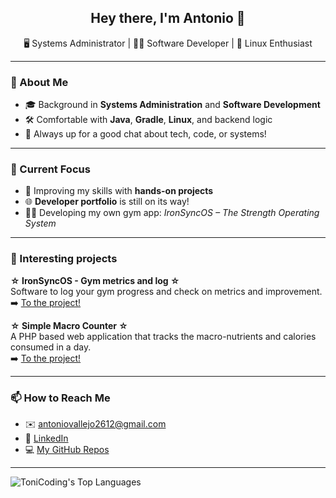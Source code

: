 <h2 align="center">Hey there, I'm Antonio 👋</h2>
<p align="center">
🖥️ Systems Administrator | 👨‍💻 Software Developer | 🐧 Linux Enthusiast  
</p>

---

### 🚀 About Me
- 🎓 Background in **Systems Administration** and **Software Development**
- 🛠️ Comfortable with **Java**, **Gradle**, **Linux**, and backend logic
- 💬 Always up for a good chat about tech, code, or systems!

---

### 🧠 Current Focus
- 🔨 Improving my skills with **hands-on projects**
- 🌐 **Developer portfolio** is still on its way!
- 🏋️‍♂️ Developing my own gym app: *IronSyncOS – The Strength Operating System*

---

### 💼 Interesting projects
**☆ IronSyncOS - Gym metrics and log ☆**<br>
Software to log your gym progress and check on metrics and improvement.\
➡️ [To the project!](https://github.com/ToniCoding/IronSync)

**☆ Simple Macro Counter ☆**<br>
A PHP based web application that tracks the macro-nutrients and calories consumed in a day.\
➡️ [To the project!](https://github.com/ToniCoding/SimpleMacroCounter)

---

### 📫 How to Reach Me
- ✉️ antoniovallejo2612@gmail.com  
- 💼 [LinkedIn](www.linkedin.com/in/antonio-vallejo-moya-a11036253)
- 💻 [My GitHub Repos](https://github.com/ToniCoding)

---

![ToniCoding's Top Languages](https://github-readme-stats.vercel.app/api/top-langs/?username=ToniCoding&theme=vue-dark&show_icons=true&hide_border=true&layout=compact)
